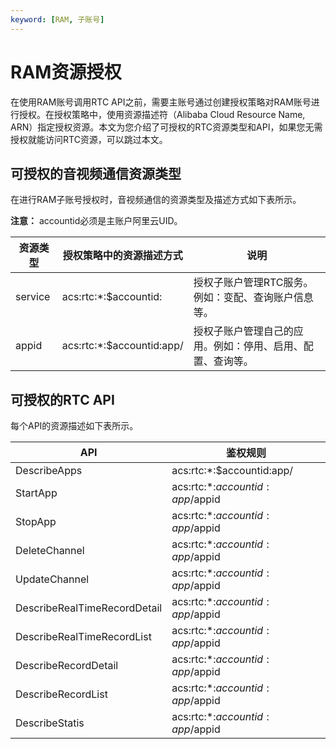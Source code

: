 ```yaml
---
keyword: [RAM, 子账号]
---
```


# RAM资源授权

在使用RAM账号调用RTC API之前，需要主账号通过创建授权策略对RAM账号进行授权。在授权策略中，使用资源描述符（Alibaba Cloud Resource Name, ARN）指定授权资源。本文为您介绍了可授权的RTC资源类型和API，如果您无需授权就能访问RTC资源，可以跳过本文。

## 可授权的音视频通信资源类型

在进行RAM子账号授权时，音视频通信的资源类型及描述方式如下表所示。

**注意：** accountid必须是主账户阿里云UID。

|资源类型|授权策略中的资源描述方式|说明|
|----|------------|--|
|service|acs:rtc:\*:$accountid:|授权子账户管理RTC服务。例如：变配、查询账户信息等。|
|appid|acs:rtc:\*:$accountid:app/|授权子账户管理自己的应用。例如：停用、启用、配置、查询等。|

## 可授权的RTC API

每个API的资源描述如下表所示。

|API|鉴权规则|
|---|----|
|DescribeApps|acs:rtc:\*:$accountid:app/|
|StartApp|acs:rtc:\*:$accountid:app/$appid|
|StopApp|acs:rtc:\*:$accountid:app/$appid|
|DeleteChannel|acs:rtc:\*:$accountid:app/$appid|
|UpdateChannel|acs:rtc:\*:$accountid:app/$appid|
|DescribeRealTimeRecordDetail|acs:rtc:\*:$accountid:app/$appid|
|DescribeRealTimeRecordList|acs:rtc:\*:$accountid:app/$appid|
|DescribeRecordDetail|acs:rtc:\*:$accountid:app/$appid|
|DescribeRecordList|acs:rtc:\*:$accountid:app/$appid|
|DescribeStatis|acs:rtc:\*:$accountid:app/$appid|

